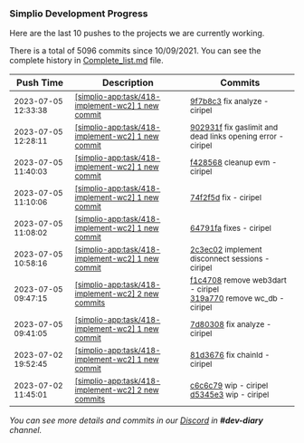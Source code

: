 
### Simplio Development Progress

Here are the last 10 pushes to the projects we are currently working.

There is a total of 5096 commits since 10/09/2021. You can see the complete history in
 [Complete_list.md](Complete_list.md) file.

| Push Time | Description | Commits |
| --- | --- | --- |
| <sub>2023-07-05 12:33:38</sub> | <sub>[[simplio-app:task/418-implement-wc2] 1 new commit](https://github.com/SimplioOfficial/simplio-app/commit/9f7b8c36899f622c98bc7a6032d5eb7e5474a816)</sub> | <sub>[9f7b8c3](https://github.com/SimplioOfficial/simplio-app/commit/9f7b8c36899f622c98bc7a6032d5eb7e5474a816) fix analyze - ciripel</sub> |
| <sub>2023-07-05 12:28:11</sub> | <sub>[[simplio-app:task/418-implement-wc2] 1 new commit](https://github.com/SimplioOfficial/simplio-app/commit/902931f1ec507418a66ef1fdec5523542c08ce7e)</sub> | <sub>[902931f](https://github.com/SimplioOfficial/simplio-app/commit/902931f1ec507418a66ef1fdec5523542c08ce7e) fix gaslimit and dead links opening error - ciripel</sub> |
| <sub>2023-07-05 11:40:03</sub> | <sub>[[simplio-app:task/418-implement-wc2] 1 new commit](https://github.com/SimplioOfficial/simplio-app/commit/f42856866d3fc8ab47c6e9a343a2ffc744c64d89)</sub> | <sub>[f428568](https://github.com/SimplioOfficial/simplio-app/commit/f42856866d3fc8ab47c6e9a343a2ffc744c64d89) cleanup evm - ciripel</sub> |
| <sub>2023-07-05 11:10:06</sub> | <sub>[[simplio-app:task/418-implement-wc2] 1 new commit](https://github.com/SimplioOfficial/simplio-app/commit/74f2f5d73d531026a4180ec76329c1383266820e)</sub> | <sub>[74f2f5d](https://github.com/SimplioOfficial/simplio-app/commit/74f2f5d73d531026a4180ec76329c1383266820e) fix - ciripel</sub> |
| <sub>2023-07-05 11:08:02</sub> | <sub>[[simplio-app:task/418-implement-wc2] 1 new commit](https://github.com/SimplioOfficial/simplio-app/commit/64791fab616319cea7665da304069bac6e52a2c5)</sub> | <sub>[64791fa](https://github.com/SimplioOfficial/simplio-app/commit/64791fab616319cea7665da304069bac6e52a2c5) fixes - ciripel</sub> |
| <sub>2023-07-05 10:58:16</sub> | <sub>[[simplio-app:task/418-implement-wc2] 1 new commit](https://github.com/SimplioOfficial/simplio-app/commit/2c3ec028f9a5dce2b99a1481ae74041e0f9dfdaa)</sub> | <sub>[2c3ec02](https://github.com/SimplioOfficial/simplio-app/commit/2c3ec028f9a5dce2b99a1481ae74041e0f9dfdaa) implement disconnect sessions - ciripel</sub> |
| <sub>2023-07-05 09:47:15</sub> | <sub>[[simplio-app:task/418-implement-wc2] 2 new commits](https://github.com/SimplioOfficial/simplio-app/compare/7d80308b7e2c...319a77057640)</sub> | <sub>[f1c4708](https://github.com/SimplioOfficial/simplio-app/commit/f1c47086e4380b88880623b72e84a756ad14bf2c) remove web3dart - ciripel<br>[319a770](https://github.com/SimplioOfficial/simplio-app/commit/319a77057640481d7776f0e3688e14d79aa2bd69) remove wc_db - ciripel</sub> |
| <sub>2023-07-05 09:41:05</sub> | <sub>[[simplio-app:task/418-implement-wc2] 1 new commit](https://github.com/SimplioOfficial/simplio-app/commit/7d80308b7e2cef4b2fb0a5a564f3c733173e5ce0)</sub> | <sub>[7d80308](https://github.com/SimplioOfficial/simplio-app/commit/7d80308b7e2cef4b2fb0a5a564f3c733173e5ce0) fix analyze - ciripel</sub> |
| <sub>2023-07-02 19:52:45</sub> | <sub>[[simplio-app:task/418-implement-wc2] 1 new commit](https://github.com/SimplioOfficial/simplio-app/commit/81d3676d0a6db4c2d32aa1442cbc3a3678e6e83f)</sub> | <sub>[81d3676](https://github.com/SimplioOfficial/simplio-app/commit/81d3676d0a6db4c2d32aa1442cbc3a3678e6e83f) fix chainId - ciripel</sub> |
| <sub>2023-07-02 11:45:01</sub> | <sub>[[simplio-app:task/418-implement-wc2] 2 new commits](https://github.com/SimplioOfficial/simplio-app/compare/c6c6c79edc0b^...d5345e38a86b)</sub> | <sub>[c6c6c79](https://github.com/SimplioOfficial/simplio-app/commit/c6c6c79edc0ba6e29151cebeb06fa25e0f283cd0) wip - ciripel<br>[d5345e3](https://github.com/SimplioOfficial/simplio-app/commit/d5345e38a86b5a8acfba3e9ea59d24320cbb56ff) wip - ciripel</sub> |

_You can see more details and commits in our [Discord](https://discord.gg/aKhjuwZmdP) in **#dev-diary** channel._
